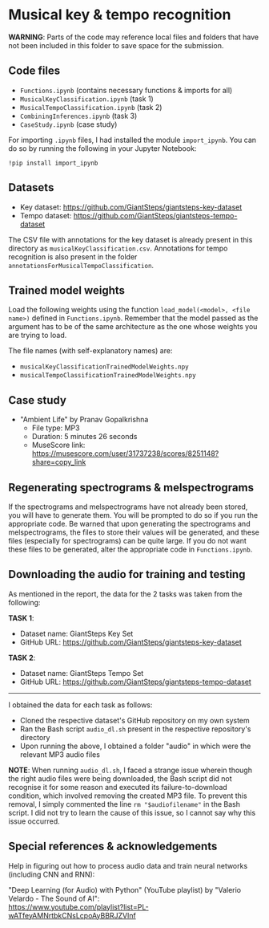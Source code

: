 # Musical key & tempo recognition

**WARNING**: Parts of the code may reference local files and folders that have not been included in this folder to save space for the submission.

## Code files
- `Functions.ipynb` (contains necessary functions & imports for all)
- `MusicalKeyClassification.ipynb` (task 1)
- `MusicalTempoClassification.ipynb` (task 2)
- `CombiningInferences.ipynb` (task 3)
- `CaseStudy.ipynb` (case study)

For importing `.ipynb` files, I had installed the module `import_ipynb`. You can do so by running the following in your Jupyter Notebook:

```
!pip install import_ipynb
```

## Datasets
- Key dataset: https://github.com/GiantSteps/giantsteps-key-dataset
- Tempo dataset: https://github.com/GiantSteps/giantsteps-tempo-dataset

The CSV file with annotations for the key dataset is already present in this directory as `musicalKeyClassification.csv`. Annotations for tempo recognition is also present in the folder `annotationsForMusicalTempoClassification`.

## Trained model weights

Load the following weights using the function `load_model(<model>, <file name>)` defined in `Functions.ipynb`. Remember that the model passed as the argument has to be of the same architecture as the one whose weights you are trying to load.

The file names (with self-explanatory names) are:

- `musicalKeyClassificationTrainedModelWeights.npy`
- `musicalTempoClassificationTrainedModelWeights.npy`

## Case study
- "Ambient Life" by Pranav Gopalkrishna
    - File type: MP3
    - Duration: 5 minutes 26 seconds
    - MuseScore link: https://musescore.com/user/31737238/scores/8251148?share=copy_link

## Regenerating spectrograms & melspectrograms
If the spectrograms and melspectrograms have not already been stored, you will have to generate them. You will be prompted to do so if you run the appropriate code. Be warned that upon generating the spectrograms and melspectrograms, the files to store their values will be generated, and these files (especially for spectrograms) can be quite large. If you do not want these files to be generated, alter the appropriate code in `Functions.ipynb`.

## Downloading the audio for training and testing
As mentioned in the report, the data for the 2 tasks was taken from the following:

**TASK 1**:

- Dataset name: GiantSteps Key Set
- GitHub URL: https://github.com/GiantSteps/giantsteps-key-dataset

**TASK 2**:

- Dataset name: GiantSteps Tempo Set
- GitHub URL: https://github.com/GiantSteps/giantsteps-tempo-dataset

---

I obtained the data for each task as follows:

- Cloned the respective dataset's GitHub repository on my own system
- Ran the Bash script `audio_dl.sh` present in the respective repository's directory
- Upon running the above, I obtained a folder "audio" in which were the relevant MP3 audio files

**NOTE**: When running `audio_dl.sh`, I faced a strange issue wherein though the right audio files were being downloaded, the Bash script did not recognise it for some reason and executed its failure-to-download condition, which involved removing the created MP3 file. To prevent this removal, I simply commented the line `rm "$audiofilename"` in the Bash script. I did not try to learn the cause of this issue, so I cannot say why this issue occurred.

## Special references & acknowledgements

Help in figuring out how to process audio data and train neural networks (including CNN and RNN):

"Deep Learning (for Audio) with Python" (YouTube playlist) by "Valerio Velardo - The Sound of AI": <br>
https://www.youtube.com/playlist?list=PL-wATfeyAMNrtbkCNsLcpoAyBBRJZVlnf
